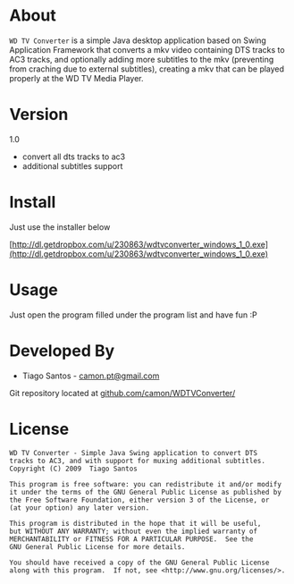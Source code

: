 About
=====
`WD TV Converter` is a simple Java desktop application based on Swing
Application Framework that converts a mkv video containing DTS tracks
to AC3 tracks, and optionally adding more subtitles to the mkv
(preventing from craching due to external subtitles), creating a mkv
that can be played properly at the WD TV Media Player.

Version
=====
1.0

* convert all dts tracks to ac3
* additional subtitles support

Install
=====
Just use the installer below

[http://dl.getdropbox.com/u/230863/wdtvconverter_windows_1_0.exe](http://dl.getdropbox.com/u/230863/wdtvconverter_windows_1_0.exe)

Usage
=====
Just open the program filled under the program list and have fun :P

Developed By
============
* Tiago Santos - <camon.pt@gmail.com>

Git repository located at
[github.com/camon/WDTVConverter/](http://github.com/camon/WDTVConverter/)


License
=======
    WD TV Converter - Simple Java Swing application to convert DTS
	tracks to AC3, and with support for muxing additional subtitles.
    Copyright (C) 2009  Tiago Santos

    This program is free software: you can redistribute it and/or modify
    it under the terms of the GNU General Public License as published by
    the Free Software Foundation, either version 3 of the License, or
    (at your option) any later version.

    This program is distributed in the hope that it will be useful,
    but WITHOUT ANY WARRANTY; without even the implied warranty of
    MERCHANTABILITY or FITNESS FOR A PARTICULAR PURPOSE.  See the
    GNU General Public License for more details.

    You should have received a copy of the GNU General Public License
    along with this program.  If not, see <http://www.gnu.org/licenses/>.
